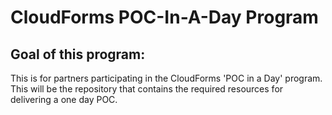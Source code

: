 # CloudForms POC-In-A-Day Program

## Goal of this program:
This is for partners participating in the CloudForms 'POC in a Day' program. This will be the repository that contains the required resources for delivering a one day POC. 
